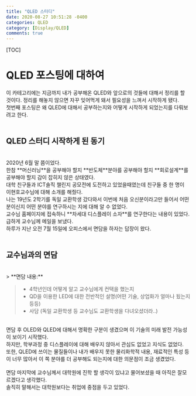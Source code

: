 ```yaml
---
title: "QLED 스터디"
date: 2020-08-27 10:51:28 -0400
categories: QLED
category: [Display/QLED]
comments: true
---
```

[TOC]

QLED 포스팅에 대하여
===================

이 카테고리에는 지금까지 내가 공부해온 QLED와 앞으로의 것들에 대해서 정리를 할 것이다. 정리를 해놓지 않으면 자꾸 잊어먹게 돼서 필요성을 느껴서 시작하게 됐다.<br/>첫번째 포스팅은 왜 QLED에 대해서 공부하는지와 어떻게 시작하게 되었는지를 다뤄보려고 한다.
<br/>
<br/>

QLED 스터디 시작하게 된 동기
---------------------------
  
<br/>   
2020년 6월 말 쯤이었다.<br/>
한참 **머신러닝**을 공부해야 할지 **반도체**분야를 공부해야 할지 **회로설계**를 공부해야 할지 감이 잡히지 않은 상태였다.<br/>
대학 친구들과 ICT솔직 챌린지 공모전에 도전하고 있었을때였는데 친구들 중 한 명이 이현호교수님에 대해 소개를 해줬다.<br/>   
나는 19년도 2학기를 독일 교환학생 갔다와서 이번에 처음 오신분이라고만 들어서 어떤 분이신지 어떤 분야를 연구하시는 지에 대해 알 수 없었다.<br/>  
교수님 홈페이지에 접속하니 **차세대 디스플레이 소자**를 연구한다는 내용이 있었다.
<br/>
급하게 교수님께 메일을 보냈다.<br/>
하루가 지난 오전 7월 15일에 오피스에서 면담을 하자는 답장이 왔다.<br/>
<br/>

교수님과의 면담
---------------
<br/>
> **면담 내용:**

> - 4학년인데 어떻게 알고 교수님에게 컨택을 했는지
> - QD을 이용한 LED에 대한 전반적인 설명(어떤 기술, 상업화가 얼마나 됬는지 등등)
> - 사담 (독일 교환학생 등 교수님도 교환학생을 다녀오셨더라..)

<br/>
면담 후 OLED와 QLED에 대해서 명확한 구분이 생겼으며 이 기술의 미래 발전 가능성이 보이기 시작했다. <BR/>
하지만, 학부과정 중 디스플레이에 대해 배우지 않아서 관심도 없었고 지식도 없었다.
<br/>또한, QLED에 쓰이는 물질들이나 내가 배우지 못한 물리화학적 내용, 재료적인 특성 등이 너무 많아서 이 쪽 분야를 더 공부해도 되는지에 대한 의문점이 조금 생겼었다.
<br/><br/>
면담 마지막에 교수님께서 대학원에 진학 할 생각이 있냐고 물어보셨을 때 아직은 잘모르겠다고 생각했다.<br/>
솔직히 말해서는 대학원보다는 취업에 중점을 두고 있었다.

